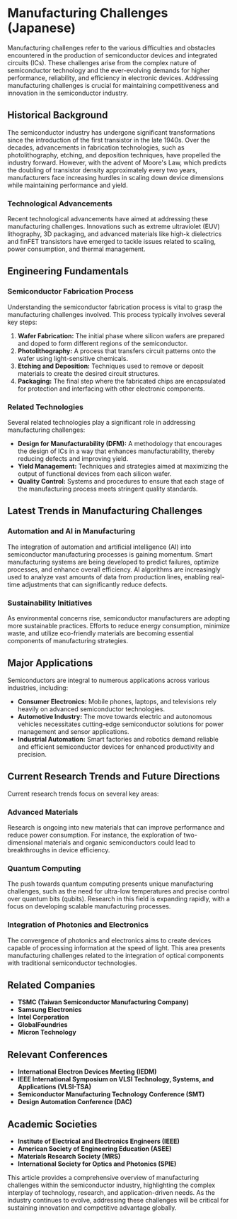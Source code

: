 # Manufacturing Challenges (Japanese)

Manufacturing challenges refer to the various difficulties and obstacles encountered in the production of semiconductor devices and integrated circuits (ICs). These challenges arise from the complex nature of semiconductor technology and the ever-evolving demands for higher performance, reliability, and efficiency in electronic devices. Addressing manufacturing challenges is crucial for maintaining competitiveness and innovation in the semiconductor industry.

## Historical Background

The semiconductor industry has undergone significant transformations since the introduction of the first transistor in the late 1940s. Over the decades, advancements in fabrication technologies, such as photolithography, etching, and deposition techniques, have propelled the industry forward. However, with the advent of Moore's Law, which predicts the doubling of transistor density approximately every two years, manufacturers face increasing hurdles in scaling down device dimensions while maintaining performance and yield.

### Technological Advancements

Recent technological advancements have aimed at addressing these manufacturing challenges. Innovations such as extreme ultraviolet (EUV) lithography, 3D packaging, and advanced materials like high-k dielectrics and finFET transistors have emerged to tackle issues related to scaling, power consumption, and thermal management. 

## Engineering Fundamentals

### Semiconductor Fabrication Process

Understanding the semiconductor fabrication process is vital to grasp the manufacturing challenges involved. This process typically involves several key steps:

1. **Wafer Fabrication:** The initial phase where silicon wafers are prepared and doped to form different regions of the semiconductor.
2. **Photolithography:** A process that transfers circuit patterns onto the wafer using light-sensitive chemicals.
3. **Etching and Deposition:** Techniques used to remove or deposit materials to create the desired circuit structures.
4. **Packaging:** The final step where the fabricated chips are encapsulated for protection and interfacing with other electronic components.

### Related Technologies

Several related technologies play a significant role in addressing manufacturing challenges:

- **Design for Manufacturability (DFM):** A methodology that encourages the design of ICs in a way that enhances manufacturability, thereby reducing defects and improving yield.
- **Yield Management:** Techniques and strategies aimed at maximizing the output of functional devices from each silicon wafer.
- **Quality Control:** Systems and procedures to ensure that each stage of the manufacturing process meets stringent quality standards.

## Latest Trends in Manufacturing Challenges

### Automation and AI in Manufacturing

The integration of automation and artificial intelligence (AI) into semiconductor manufacturing processes is gaining momentum. Smart manufacturing systems are being developed to predict failures, optimize processes, and enhance overall efficiency. AI algorithms are increasingly used to analyze vast amounts of data from production lines, enabling real-time adjustments that can significantly reduce defects.

### Sustainability Initiatives

As environmental concerns rise, semiconductor manufacturers are adopting more sustainable practices. Efforts to reduce energy consumption, minimize waste, and utilize eco-friendly materials are becoming essential components of manufacturing strategies.

## Major Applications

Semiconductors are integral to numerous applications across various industries, including:

- **Consumer Electronics:** Mobile phones, laptops, and televisions rely heavily on advanced semiconductor technologies.
- **Automotive Industry:** The move towards electric and autonomous vehicles necessitates cutting-edge semiconductor solutions for power management and sensor applications.
- **Industrial Automation:** Smart factories and robotics demand reliable and efficient semiconductor devices for enhanced productivity and precision.

## Current Research Trends and Future Directions

Current research trends focus on several key areas:

### Advanced Materials

Research is ongoing into new materials that can improve performance and reduce power consumption. For instance, the exploration of two-dimensional materials and organic semiconductors could lead to breakthroughs in device efficiency.

### Quantum Computing

The push towards quantum computing presents unique manufacturing challenges, such as the need for ultra-low temperatures and precise control over quantum bits (qubits). Research in this field is expanding rapidly, with a focus on developing scalable manufacturing processes.

### Integration of Photonics and Electronics

The convergence of photonics and electronics aims to create devices capable of processing information at the speed of light. This area presents manufacturing challenges related to the integration of optical components with traditional semiconductor technologies.

## Related Companies

- **TSMC (Taiwan Semiconductor Manufacturing Company)**
- **Samsung Electronics**
- **Intel Corporation**
- **GlobalFoundries**
- **Micron Technology**

## Relevant Conferences

- **International Electron Devices Meeting (IEDM)**
- **IEEE International Symposium on VLSI Technology, Systems, and Applications (VLSI-TSA)**
- **Semiconductor Manufacturing Technology Conference (SMT)**
- **Design Automation Conference (DAC)**

## Academic Societies

- **Institute of Electrical and Electronics Engineers (IEEE)**
- **American Society of Engineering Education (ASEE)**
- **Materials Research Society (MRS)**
- **International Society for Optics and Photonics (SPIE)**

This article provides a comprehensive overview of manufacturing challenges within the semiconductor industry, highlighting the complex interplay of technology, research, and application-driven needs. As the industry continues to evolve, addressing these challenges will be critical for sustaining innovation and competitive advantage globally.